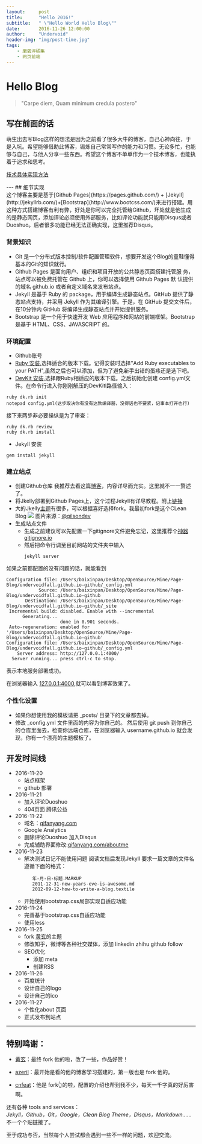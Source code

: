 ```yaml
---
layout:     post
title:      "Hello 2016!"
subtitle:   " \"Hello World Hello Blog\""
date:       2016-11-26 12:00:00
author:     "Undervoid"
header-img: "img/post-time.jpg"
tags:
    - 磨砻淬砺集
    - 网页前端
---
```



# Hello Blog

>"Carpe diem, Quam minimum credula postero"

## 写在前面的话
萌生出去写Blog这样的想法是因为之前看了很多大牛的博客，自己心神向往，于是入坑。希望能够借助此博客，锻炼自己常常写作的能力和习惯。无论多忙，也能够与自己，与他人分享一些东西。希望这个博客不单单作为一个技术博客，也能执着于追求和思考。

[技术具体实现方法](#build)

<p id="build"></p>
---
## 细节实现 <br/>
这个博客主要是基于[Github Pages](https://pages.github.com/) + [Jekyll](http://jekyllrb.com/)+[Bootstrap](http://www.bootcss.com/)来进行搭建。用这种方式搭建博客有利有弊，好处是你可以完全托管给Github，坏处就是他生成的是静态网页，添加评论必须使用外部服务，比如评论功能就只能用Disqus或者Duoshuo。后者很多功能已经无法正确实现，这里推荐Disqus。

### 背景知识 <br/>

- Git 是一个分布式版本控制/软件配置管理软件，想要开发这个Blog的童鞋懂得基本的Git的知识就行。
- Github Pages 是面向用户、组织和项目开放的公共静态页面搭建托管服 务，站点可以被免费托管在 Github 上，你可以选择使用 Github Pages 默 认提供的域名 github.io 或者自定义域名来发布站点。
- Jekyll 是基于 Ruby 的 package，用于编译生成静态站点。GitHub 提供了静态站点支持，并采用 Jekyll 作为其编译引擎。于是，在 GitHub 提交文件后，在10分钟内 GitHub 将编译生成静态站点并开始提供服务。
- Bootstrap 是一个用于快速开发 Web 应用程序和网站的前端框架。Bootstrap 是基于 HTML、CSS、JAVASCRIPT 的。
### 环境配置 <br/>
- Github账号
- [Ruby 安装](http://rubyinstaller.org/downloads/),选择适合的版本下载。记得安装时选择"Add Ruby executables to your PATH",虽然之后也可以添加，但为了避免新手出错的蛋疼还是选下吧。
- [DevKit 安装](http://rubyinstaller.org/downloads/),选择跟Ruby相适应的版本下载。之后初始化创建 config.yml文件。在命令行进入你刚刚解压的DevKitl路径输入：<br/>
```
ruby dk.rb init
notepad config.yml(这步取决你有没有这款编译器，没得话也不要紧，记事本打开也行)
```
接下来两步非必要操纵是为了审查：<br/>

```
ruby dk.rb review
ruby dk.rb install
```
- Jekyll 安装 <br/>

```
gem install jekyll
```
### 建立站点 <br/>

-  创建Github仓库
我推荐去看这篇[博客](http://www.jianshu.com/p/05289a4bc8b2#)，内容详尽而充实。这里就不一一赘述了。
-   将Jkelly部署到Github Pages上，这个过程Jekyll有详尽教程。附上[链接](http://jekyllcn.com/docs/github-pages/)
-   大的Jkelly[主题](http://jekyllthemes.org/)有很多，可以根据喜好选择fork。我最初fork是这个CLean Blog
    ![](https://github.com/underwindfall/underwindfall.github.io/blob/master/img/screenshot.png)
图片来源：[@gilsondev](https://github.com/gilsondev/pelican-clean-blog)
-   生成站点文件
    *   生成之前建议可以先配置一下gitignore文件避免忘记，这里推荐个[神器 gitignore.io](https://www.gitignore.io/)
    *   然后把命令行调至目前网站的文件夹中输入<br/>
        ```
        jekyll server
        ```
如果之前都配置的没有问题的话，就能看到 <br/>

```
Configuration file: /Users/baixinpan/Desktop/OpenSource/Mine/Page-Blog/undervoidfall.github.io-github/_config.yml
            Source: /Users/baixinpan/Desktop/OpenSource/Mine/Page-Blog/undervoidfall.github.io-github
       Destination: /Users/baixinpan/Desktop/OpenSource/Mine/Page-Blog/undervoidfall.github.io-github/_site
 Incremental build: disabled. Enable with --incremental
      Generating... 
                    done in 0.901 seconds.
 Auto-regeneration: enabled for '/Users/baixinpan/Desktop/OpenSource/Mine/Page-Blog/undervoidfall.github.io-github'
Configuration file: /Users/baixinpan/Desktop/OpenSource/Mine/Page-Blog/undervoidfall.github.io-github/_config.yml
    Server address: http://127.0.0.1:4000/
  Server running... press ctrl-c to stop.
```
表示本地服务部署成功。

在浏览器输入 [127.0.0.1:4000](http://127.0.0.1:4000/),就可以看到博客效果了。

### 个性化设置 <br/>

*   如果你想使用我的模板请把 _posts/ 目录下的文章都去掉。
*   修改 _config.yml 文件里面的内容为你自己的。
然后使用 git push 到你自己的仓库里面去，检查你远端仓库，在浏览器输入 username.github.io 就会发现，你有一个漂亮的主题模板了。

## 开发时间线 <br/>

- 2016-11-20
    * 站点框架
    * github 部署
- 2016-11-21
  * 加入评论Duoshuo
  * 404页面 腾讯公益
-  2016-11-22
    * 域名：[qifanyang.com](http://qifanyang.com/)
    * Google Analytics
    * 删除评论Duoshuo 加入Disqus
    * 完成辅助界面修改:[qifanyang.com/aboutme](http://qifanyang.com/aboutme)
-   2016-11-23
    * 解决测试日记不能使用问题 阅读文档后发现Jekyll 要求一篇文章的文件名遵循下面的格式：<br/>
         ```
            年-月-日-标题.MARKUP
            2011-12-31-new-years-eve-is-awesome.md
            2012-09-12-how-to-write-a-blog.textile
         ```
    * 开始使用bootstrap.css局部实现自适应功能
-   2016-11-24
    * 完善基于bootstrap.css自适应功能
    * 使用less
-   2016-11-25
    *  fork [黄玄](http://huangxuan.me)的主题
    *  修改知乎，微博等各种社交媒体，添加 linkedin zhihu github follow
    *  SEO优化
        -   添加 meta
        -   创建RSS
- 2016-11-26
    *  百度统计
    *  设计自己的logo
    *  设计自己的ico
- 2016-11-27
    * 个性化about 页面
    * 正式发布到站点
---


## 特别鸣谢：<br/>

* [黄玄](http://huangxuan.me)：最终 fork 他的啦，改了一些，作品好赞！

* [azeril](http://azeril.me)：最开始是看的他的博客学习搭建的，第一版也是 fork 他的。

* [cnfeat](http://cnfeat.com)：他是 fork👆的啦，配置的介绍也帮到我不少，每天一千字真的好厉害啊。


还有各种 tools and services：  
    *Jekyll，Github，Git，Google，Clean Blog Theme，Disqus，Markdown……*  
不一个个贴链接了。

至于成功与否，当然每个人尝试都会遇到一些不一样的问题，欢迎交流。




